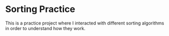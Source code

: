 ﻿# Sorting Practice

This is a practice project where I interacted with different sorting algorithms in order to understand how they work.
